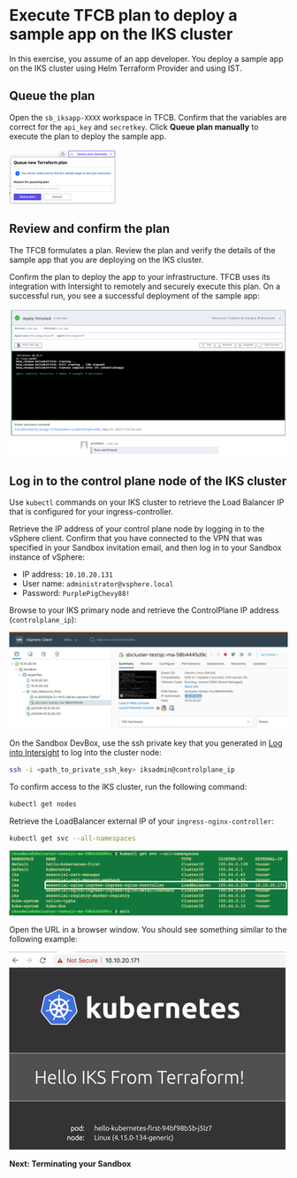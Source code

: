 # Execute TFCB plan to deploy a sample app on the IKS cluster

In this exercise, you assume of an app developer. You deploy a sample app on the IKS cluster using Helm Terraform Provider and using IST.

## Queue the plan

Open the `sb_iksapp-XXXX` workspace in TFCB. Confirm that the variables are correct for the `api_key` and `secretkey`. Click **Queue plan manually** to execute the plan to deploy the sample app.

![](https://github.com/kiskander/LC-hcloud-proposal/blob/main/08-intersight/intersight-03-ist-hello-iks-introduction/assets/images/Picture13.png?raw=true)

## Review and confirm the plan

The TFCB formulates a plan. Review the plan and verify the details of the sample app that you are deploying on the IKS cluster.

Confirm the plan to deploy the app to your infrastructure. TFCB uses its integration with Intersight to remotely and securely execute this plan. On a successful run, you see a successful deployment of the sample app:

![](https://github.com/kiskander/LC-hcloud-proposal/blob/main/08-intersight/intersight-03-ist-hello-iks-introduction/assets/images/Picture25.png?raw=true)


## Log in to the control plane node of the IKS cluster 

Use `kubectl` commands on your IKS cluster to retrieve the Load Balancer IP that is configured for your ingress-controller. 

Retrieve the IP address of your control plane node by logging in to the vSphere client. Confirm that you have connected to the VPN that was specified in your Sandbox invitation email, and then log in to your Sandbox instance of vSphere:

* IP address: `10.10.20.131`
* User name: `administrator@vsphere.local`
* Password: `PurplePigChevy88!`

Browse to your IKS primary node and retrieve the ControlPlane IP address (`controlplane_ip`):

![](https://github.com/kiskander/LC-hcloud-proposal/blob/main/08-intersight/intersight-03-ist-hello-iks-introduction/assets/images/Picture28.png?raw=true)

On the Sandbox DevBox, use the ssh private key that you generated in [Log into Intersight](https://developer.cisco.com/learning/lab/intersight-02-ist-vm-automation/step/3) to log into the cluster node:

```bash
ssh -i <path_to_private_ssh_key> iksadmin@controlplane_ip
```

To confirm access to the IKS cluster, run the following command:

```bash
kubectl get nodes
```

Retrieve the LoadBalancer external IP of your `ingress-nginx-controller`:

```bash
kubectl get svc --all-namespaces
```

![](https://github.com/kiskander/LC-hcloud-proposal/blob/main/08-intersight/intersight-03-ist-hello-iks-introduction/assets/images/Picture30.png?raw=true)

Open the URL in a browser window. You should see something similar to the following example:

![](https://github.com/kiskander/LC-hcloud-proposal/blob/main/08-intersight/intersight-03-ist-hello-iks-introduction/assets/images/Picture271.png?raw=true)

**Next: Terminating your Sandbox**